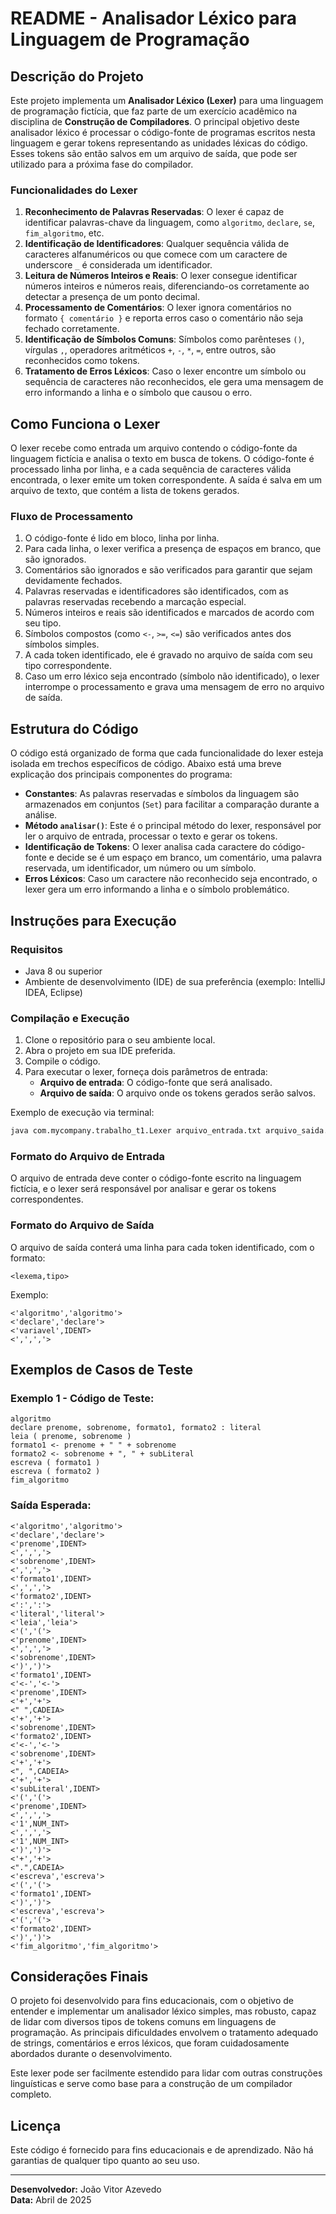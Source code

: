 # **README - Analisador Léxico para Linguagem de Programação**

## **Descrição do Projeto**

Este projeto implementa um **Analisador Léxico (Lexer)** para uma linguagem de programação fictícia, que faz parte de um exercício acadêmico na disciplina de **Construção de Compiladores**. O principal objetivo deste analisador léxico é processar o código-fonte de programas escritos nesta linguagem e gerar tokens representando as unidades léxicas do código. Esses tokens são então salvos em um arquivo de saída, que pode ser utilizado para a próxima fase do compilador.

### **Funcionalidades do Lexer**
1. **Reconhecimento de Palavras Reservadas**: O lexer é capaz de identificar palavras-chave da linguagem, como `algoritmo`, `declare`, `se`, `fim_algoritmo`, etc.
2. **Identificação de Identificadores**: Qualquer sequência válida de caracteres alfanuméricos ou que comece com um caractere de underscore `_` é considerada um identificador.
3. **Leitura de Números Inteiros e Reais**: O lexer consegue identificar números inteiros e números reais, diferenciando-os corretamente ao detectar a presença de um ponto decimal.
4. **Processamento de Comentários**: O lexer ignora comentários no formato `{ comentário }` e reporta erros caso o comentário não seja fechado corretamente.
5. **Identificação de Símbolos Comuns**: Símbolos como parênteses `()`, vírgulas `,`, operadores aritméticos `+`, `-`, `*`, `=`, entre outros, são reconhecidos como tokens.
6. **Tratamento de Erros Léxicos**: Caso o lexer encontre um símbolo ou sequência de caracteres não reconhecidos, ele gera uma mensagem de erro informando a linha e o símbolo que causou o erro.

## **Como Funciona o Lexer**

O lexer recebe como entrada um arquivo contendo o código-fonte da linguagem fictícia e analisa o texto em busca de tokens. O código-fonte é processado linha por linha, e a cada sequência de caracteres válida encontrada, o lexer emite um token correspondente. A saída é salva em um arquivo de texto, que contém a lista de tokens gerados.

### **Fluxo de Processamento**
1. O código-fonte é lido em bloco, linha por linha.
2. Para cada linha, o lexer verifica a presença de espaços em branco, que são ignorados.
3. Comentários são ignorados e são verificados para garantir que sejam devidamente fechados.
4. Palavras reservadas e identificadores são identificados, com as palavras reservadas recebendo a marcação especial.
5. Números inteiros e reais são identificados e marcados de acordo com seu tipo.
6. Símbolos compostos (como `<-`, `>=`, `<=`) são verificados antes dos símbolos simples.
7. A cada token identificado, ele é gravado no arquivo de saída com seu tipo correspondente.
8. Caso um erro léxico seja encontrado (símbolo não identificado), o lexer interrompe o processamento e grava uma mensagem de erro no arquivo de saída.

## **Estrutura do Código**

O código está organizado de forma que cada funcionalidade do lexer esteja isolada em trechos específicos de código. Abaixo está uma breve explicação dos principais componentes do programa:

- **Constantes**: As palavras reservadas e símbolos da linguagem são armazenados em conjuntos (`Set`) para facilitar a comparação durante a análise.
- **Método `analisar()`**: Este é o principal método do lexer, responsável por ler o arquivo de entrada, processar o texto e gerar os tokens.
- **Identificação de Tokens**: O lexer analisa cada caractere do código-fonte e decide se é um espaço em branco, um comentário, uma palavra reservada, um identificador, um número ou um símbolo.
- **Erros Léxicos**: Caso um caractere não reconhecido seja encontrado, o lexer gera um erro informando a linha e o símbolo problemático.

## **Instruções para Execução**

### **Requisitos**
- Java 8 ou superior
- Ambiente de desenvolvimento (IDE) de sua preferência (exemplo: IntelliJ IDEA, Eclipse)

### **Compilação e Execução**
1. Clone o repositório para o seu ambiente local.
2. Abra o projeto em sua IDE preferida.
3. Compile o código.
4. Para executar o lexer, forneça dois parâmetros de entrada:
   - **Arquivo de entrada**: O código-fonte que será analisado.
   - **Arquivo de saída**: O arquivo onde os tokens gerados serão salvos.

Exemplo de execução via terminal:

```bash
java com.mycompany.trabalho_t1.Lexer arquivo_entrada.txt arquivo_saida.txt
```

### **Formato do Arquivo de Entrada**
O arquivo de entrada deve conter o código-fonte escrito na linguagem fictícia, e o lexer será responsável por analisar e gerar os tokens correspondentes.

### **Formato do Arquivo de Saída**
O arquivo de saída conterá uma linha para cada token identificado, com o formato:

```
<lexema,tipo>
```

Exemplo:

```
<'algoritmo','algoritmo'>
<'declare','declare'>
<'variavel',IDENT>
<',',','>
```

## **Exemplos de Casos de Teste**

### **Exemplo 1 - Código de Teste:**

```text
algoritmo
declare prenome, sobrenome, formato1, formato2 : literal
leia ( prenome, sobrenome )
formato1 <- prenome + " " + sobrenome
formato2 <- sobrenome + ", " + subLiteral
escreva ( formato1 )
escreva ( formato2 )
fim_algoritmo
```

### **Saída Esperada:**

```text
<'algoritmo','algoritmo'>
<'declare','declare'>
<'prenome',IDENT>
<',',','>
<'sobrenome',IDENT>
<',',','>
<'formato1',IDENT>
<',',','>
<'formato2',IDENT>
<':',':'>
<'literal','literal'>
<'leia','leia'>
<'(','('>
<'prenome',IDENT>
<',',','>
<'sobrenome',IDENT>
<')',')'>
<'formato1',IDENT>
<'<-','<-'>
<'prenome',IDENT>
<'+','+'>
<" ",CADEIA>
<'+','+'>
<'sobrenome',IDENT>
<'formato2',IDENT>
<'<-','<-'>
<'sobrenome',IDENT>
<'+','+'>
<", ",CADEIA>
<'+','+'>
<'subLiteral',IDENT>
<'(','('>
<'prenome',IDENT>
<',',','>
<'1',NUM_INT>
<',',','>
<'1',NUM_INT>
<')',')'>
<'+','+'>
<".",CADEIA>
<'escreva','escreva'>
<'(','('>
<'formato1',IDENT>
<')',')'>
<'escreva','escreva'>
<'(','('>
<'formato2',IDENT>
<')',')'>
<'fim_algoritmo','fim_algoritmo'>
```

## **Considerações Finais**

O projeto foi desenvolvido para fins educacionais, com o objetivo de entender e implementar um analisador léxico simples, mas robusto, capaz de lidar com diversos tipos de tokens comuns em linguagens de programação. As principais dificuldades envolvem o tratamento adequado de strings, comentários e erros léxicos, que foram cuidadosamente abordados durante o desenvolvimento.

Este lexer pode ser facilmente estendido para lidar com outras construções linguísticas e serve como base para a construção de um compilador completo.

## **Licença**

Este código é fornecido para fins educacionais e de aprendizado. Não há garantias de qualquer tipo quanto ao seu uso.

--- 

**Desenvolvedor:** João Vitor Azevedo  
**Data:** Abril de 2025
